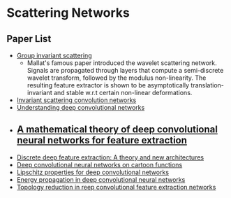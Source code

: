 # Scattering Networks

## Paper List

- [Group invariant scattering](https://www.di.ens.fr/~mallat/papiers/ScatCPAM.pdf) 
  - Mallat's famous paper introduced the wavelet scattering network. Signals are propagated through layers that compute a semi-discrete wavelet transform, followed by the modulus non-linearity. The resulting feature extractor is shown to be asymptotically translation-invariant and stable w.r.t certain non-linear deformations.
- [Invariant scattering convolution networks](https://www.di.ens.fr/~mallat/papiers/Bruna-Mallat-Pami-Scat.pdf)
- [Understanding deep convolutional networks](https://www.di.ens.fr/~mallat/papiers/RSTA2015Published.pdf)
- [A mathematical theory of deep convolutional neural networks for feature extraction](https://arxiv.org/abs/1512.06293)
  - 
- [Discrete deep feature extraction: A theory and new architectures](https://arxiv.org/abs/1605.08283)
- [Deep convolutional neural networks on cartoon functions](https://arxiv.org/abs/1605.00031)
- [Lipschitz properties for deep convolutional networks](https://arxiv.org/abs/1701.05217)
- [Energy propagation in deep convolutional neural networks](https://arxiv.org/abs/1704.03636)
- [Topology reduction in reep convolutional feature extraction networks](https://arxiv.org/abs/1707.02711)
